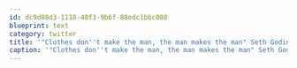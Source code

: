 ```yaml
---
id: dc9d88d3-1118-40f3-9b6f-88edc1bbc008
blueprint: text
category: twitter
title: '"Clothes don''t make the man, the man makes the man" Seth Godin on branding http://bit.ly/af5LRR'
caption: '"Clothes don''t make the man, the man makes the man" Seth Godin on branding http://bit.ly/af5LRR'
---
```

